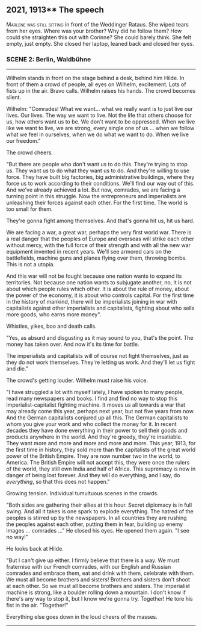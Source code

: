 
## **2021, 1913**** The speech

<span style="font-variant:small-caps;">Marlene was still sitting </span> in front of the Weddinger Rataus.
She wiped tears from her eyes.
Where was your brother? Why did he follow them?
How could she straighten this out with Corinne?
She could barely think.
She felt empty, just empty.
She closed her laptop, leaned back and closed her eyes.

### SCENE 2: Berlin, Waldbühne
____
Wilhelm stands in front on the stage behind a desk, behind him Hilde.
In front of them a crowd of people, all eyes on Wilhelm, excitement.
Lots of fists up in the air.
Bravo calls.
Wilhelm raises his hands.
The crowd becomes silent.

Wilhelm: "Comrades!
What we want... what we really want is to just live our lives.
Our lives.
The way we want to live.
Not the life that others choose for us, how others want us to be.
We don't want to be oppressed.
When we live like we want to live, we are strong, every single one of us ...
when we follow what we feel in ourselves, when we do what we want to do.
When we live our freedom."

The crowd cheers.

"But there are people who don't want us to do this.
They're trying to stop us.
They want us to do what they want us to do.
And they're willing to use force.
They have built big factories, big administrative buildings, where they force us to work according to their conditions.
We'll find our way out of this.
And we've already achieved a lot.
But now, comrades, we are facing a turning point in this struggle.
Now the entrepreneurs and imperialists are unleashing their forces against each other.
For the first time.
The world is too small for them.

They're gonna fight among themselves.
And that's gonna hit us, hit us hard.

We are facing a war, a great war, perhaps the very first world war.
There is a real danger that the peoples of Europe and overseas will strike each other without mercy, with the full force of their strength and with all the new war equipment invented in recent years.
We'll see armored cars on the battlefields, machine guns and planes flying over them, throwing bombs.
This is not a utopia.

And this war will not be fought because one nation wants to expand its territories.
Not because one nation wants to subjugate another, no, it is not about which people rules which other.
It is about the rule of money, about the power of the economy, it is about who controls capital.
For the first time in the history of mankind, there will be imperialists joining in war with capitalists against other imperialists and capitalists, fighting about who sells more goods, who earns more money".

Whistles, yikes, boo and death calls.

"Yes, as absurd and disgusting as it may sound to you, that's the point.
The money has taken over.
And now it's its time for battle.

The imperialists and capitalists will of course not fight themselves, just as they do not work themselves.
They're letting us work.
And they'll let us fight and die."

The crowd's getting louder.
Wilhelm must raise his voice.

"I have struggled a lot with myself lately, I have spoken to many people, read many newspapers and books.
I find and find no way to stop this imperialist-capitalist fighting machine.
It moves us all towards a war that may already come this year, perhaps next year, but not five years from now.
And the German capitalists conjured up all this.
The German capitalists to whom you give your work and who collect the money for it.
In recent decades they have done everything in their power to sell their goods and products anywhere in the world.
And they're greedy, they're insatiable.
They want more and more and more and more and more.
This year, 1913, for the first time in history, they sold more than the capitalists of the great world power of the British Empire.
They are now number two in the world, to America.
The British Empire will not accept this, they were once the rulers of the world, they still own India and half of Africa.
This supremacy is now in danger of being lost forever.
And they will do everything, and I say, do <em>everything</em>, so that this does not happen."

Growing tension.
Individual tumultuous scenes in the crowds.

"Both sides are gathering their allies at this hour.
Secret diplomacy is in full swing.
And all it takes is one spark to explode everything.
The hatred of the peoples is stirred up by the newspapers.
In all countries they are rushing the peoples against each other, putting them in fear, building up enemy images ... comrades ..."
He closed his eyes.
He opened them again.
"I see no way!"

He looks back at Hilde.

"But I can't give up either.
I firmly believe that there is a way.
We must fraternise with our French comrades, with our English and Russian comrades and embrace them, eat and drink with them, celebrate with them.
We must all become brothers and sisters! Brothers and sisters don't shoot at each other.
So we must all become brothers and sisters.
The imperialist machine is strong, like a boulder rolling down a mountain.
I don't know if there's any way to stop it, but I know we're gonna try.
Together!
He tore his fist in the air.
"Together!"

Everything else goes down in the loud cheers of the masses.
____

